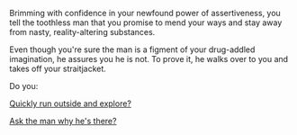 Brimming with confidence in your newfound power of assertiveness, you tell the
toothless man that you promise to mend your ways and stay away from nasty,
reality-altering substances.

Even though you're sure the man is a figment of your drug-addled imagination, he
assures you he is not. To prove it, he walks over to you and takes off your
straitjacket.

Do you:

[Quickly run outside and explore?](../../explore-outside/explore-outside.md)

[Ask the man why he's there?](toothless/life-story.md)
